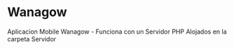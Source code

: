 Wanagow
=======

Aplicacion Mobile Wanagow - Funciona con un Servidor PHP Alojados en la carpeta Servidor
